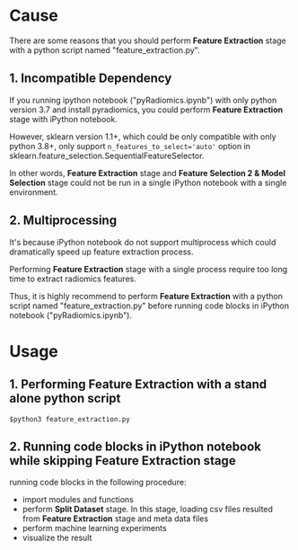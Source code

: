 # Cause 
There are some reasons that you should perform **Feature Extraction** stage with a python script named "feature_extraction.py".  
  
## 1. Incompatible Dependency 
If you running ipython notebook ("pyRadiomics.ipynb") with only python version 3.7 and install pyradiomics, you could perform **Feature Extraction** stage with iPython notebook.  
  
However, sklearn version 1.1+, which could be only compatible with only python 3.8+, only support ```n_features_to_select='auto'``` option in sklearn.feature_selection.SequentialFeatureSelector.  
  
In other words, **Feature Extraction** stage and **Feature Selection 2 & Model Selection** stage could not be run in a single iPython notebook with a single environment.  
  
  
## 2. Multiprocessing 
It's because iPython notebook do not support multiprocess which could dramatically speed up feature extraction process.  
  
Performing **Feature Extraction** stage with a single process require too long time to extract radiomics features. 
  
Thus, it is highly recommend to perform **Feature Extraction** with a python script named "feature_extraction.py" before running code blocks in iPython notebook ("pyRadiomics.ipynb").  

  
# Usage 
## 1. Performing Feature Extraction with a stand alone python script 
```
$python3 feature_extraction.py
```  
  
## 2. Running code blocks in iPython notebook while skipping Feature Extraction stage
running code blocks in the following procedure:   
- import modules and functions 
- perform **Split Dataset** stage. In this stage, loading csv files resulted from **Feature Extraction** stage and meta data files
- perform machine learning experiments 
- visualize the result



